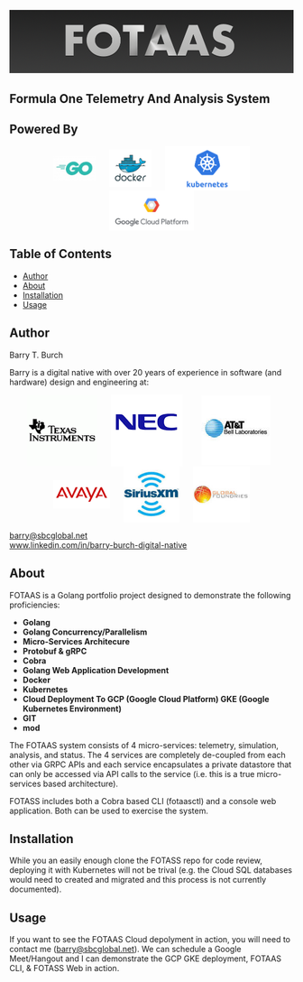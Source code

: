 
![logo](./assets/images/fotass-logo.png)

## Formula One Telemetry And Analysis System

##                    Powered By

<p align="middle">
    <img src="./assets/images/go-logo-2.jpg" width="75" align="center" hspace="10">
    <img src="./assets/images/docker-logo.png" width="75" align="center" hspace="10">
    <img src="./assets/images/kubernetes-logo.png" width="150" align="center" hspace="10">
    <img src="./assets/images/gcp-logo.png" width="150" align="center" hspace="10">
</p>

## Table of Contents

- [Author](#author)
- [About](#about)
- [Installation](#installation)
- [Usage](#usage)

## Author
Barry T. Burch<br>

Barry is a digital native with over 20 years of experience in software (and hardware) design and engineering at:

<p align="middle">
    <img src="./assets/images/ti-logo-2.png" align="center" hspace="10">
    <img src="./assets/images/nec-logo-2.png" align="center" hspace="10">
    <img src="./assets/images/att-logo-2.jpeg" align="center" hspace="20">
    <img src="./assets/images/avaya-logo-2.png" width="100" align="center" hspace="10">
    <img src="./assets/images/sxm-logo.jpeg" width="100" align="center" hspace="10">
    <img src="./assets/images/gf-logo.jpeg" width="100" align="center" hspace="10">
</p>

barry@sbcglobal.net<br>
www.linkedin.com/in/barry-burch-digital-native<br>

## About

FOTAAS is a Golang portfolio project designed to demonstrate the following proficiencies:

* **Golang**
* **Golang Concurrency/Parallelism**
* **Micro-Services Architecure**
* **Protobuf & gRPC**
* **Cobra**
* **Golang Web Application Development**
* **Docker**
* **Kubernetes**
* **Cloud Deployment To GCP (Google Cloud Platform) GKE (Google Kubernetes Environment)**
* **GIT**
* **mod**

The FOTAAS system consists of 4 micro-services: telemetry, simulation, analysis, and status. The 4 services
are completely de-coupled from each other via GRPC APIs and each service encapsulates a private datastore
that can only be accessed via API calls to the service (i.e. this is a true micro-services based architecture).

FOTASS includes both a Cobra based CLI (fotaasctl) and a console web application. Both can be used
to exercise the system.

## Installation

While you an easily enough clone the FOTASS repo for code review, deploying it with Kubernetes will not be
trival (e.g. the Cloud SQL databases would need to created and migrated and this process is not currently documented).

## Usage

If you want to see the FOTAAS Cloud depolyment in action, you will need to contact me (barry@sbcglobal.net). We
can schedule a Google Meet/Hangout and I can demonstrate the GCP GKE deployment, FOTAAS CLI, & FOTASS Web in action.
